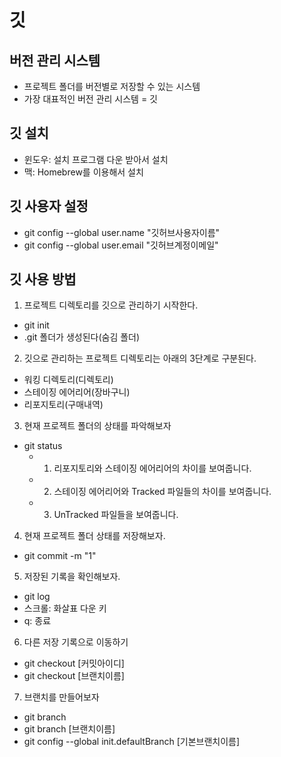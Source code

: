 # 깃

## 버전 관리 시스템
- 프로젝트 폴더를 버전별로 저장할 수 있는 시스템
- 가장 대표적인 버전 관리 시스템 = 깃

## 깃 설치
- 윈도우: 설치 프로그램 다운 받아서 설치
- 맥: Homebrew를 이용해서 설치

## 깃 사용자 설정
- git config --global user.name "깃허브사용자이름"
- git config --global user.email "깃허브계정이메일"

## 깃 사용 방법
1. 프로젝트 디렉토리를 깃으로 관리하기 시작한다.
- git init
- .git 폴더가 생성된다(숨김 폴더)

2. 깃으로 관리하는 프로젝트 디렉토리는 아래의 3단계로 구분된다.
- 워킹 디렉토리(디렉토리)
- 스테이징 에어리어(장바구니)
- 리포지토리(구매내역)

3. 현재 프로젝트 폴더의 상태를 파악해보자
- git status
  - 1. 리포지토리와 스테이징 에어리어의 차이를 보여줍니다.
  - 2. 스테이징 에어리어와 Tracked 파일들의 차이를 보여줍니다.
  - 3. UnTracked 파일들을 보여줍니다.

4. 현재 프로젝트 폴더 상태를 저장해보자.
- git commit -m "1"

5. 저장된 기록을 확인해보자.
- git log
- 스크롤: 화살표 다운 키
- q: 종료

6. 다른 저장 기록으로 이동하기
- git checkout [커밋아이디]
- git checkout [브랜치이름]

7. 브랜치를 만들어보자
- git branch
- git branch [브랜치이름]
- git config --global init.defaultBranch [기본브랜치이름]